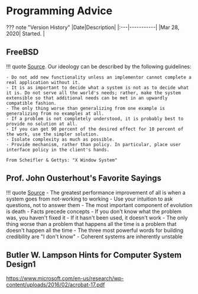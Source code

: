 # Programming Advice

??? note "Version History"
	|Date|Description|
	|:---|-----------|
	|Mar 28, 2020| Started. |

## FreeBSD

!!! quote
	[Source](https://www.freebsd.org/doc/en_US.ISO8859-1/books/developers-handbook/introduction-archguide.html).
	Our ideology can be described by the following guidelines:

	- Do not add new functionality unless an implementor cannot complete a real application without it.
	- It is as important to decide what a system is not as to decide what it is. Do not serve all the world's needs; rather, make the system extensible so that additional needs can be met in an upwardly compatible fashion.
	- The only thing worse than generalizing from one example is generalizing from no examples at all.
	- If a problem is not completely understood, it is probably best to provide no solution at all.
	- If you can get 90 percent of the desired effect for 10 percent of the work, use the simpler solution.
	- Isolate complexity as much as possible.
	- Provide mechanism, rather than policy. In particular, place user interface policy in the client's hands.

	From Scheifler & Gettys: "X Window System"

## Prof. John Ousterhout's Favorite Sayings

!!! quote
       [Source](http://web.stanford.edu/~ouster/cgi-bin/sayings.php)
       - The greatest performance improvement of all is when a system goes from not-working to working
       - Use your intuition to ask questions, not to answer them
       - The most important component of evolution is death
       - Facts precede concepts
       - If you don't know what the problem was, you haven't fixed it
       - If it hasn't been used, it doesn't work
       - The only thing worse than a problem that happens all the time is a problem that doesn't happen all the time
       - The three most powerful words for building credibility are "I don't know"
       - Coherent systems are inherently unstable

## Butler W. Lampson Hints for Computer System Design1

https://www.microsoft.com/en-us/research/wp-content/uploads/2016/02/acrobat-17.pdf
